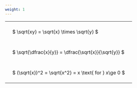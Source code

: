 ```yaml
---
weight: 1
---
```


<style type="text/css">
#T_564dd th.col_heading {
  text-align: left;
  font-size: 1em;
}
#T_564dd td {
  text-align: left;
  font-size: 1em;
  padding: 1.5em;
}
</style>
<table id="T_564dd">
  <thead>
  </thead>
  <tbody>
    <tr>
      <td id="T_564dd_row0_col0" class="data row0 col0" >$ \sqrt{xy} = \sqrt{x} \times \sqrt{y} $</td>
    </tr>
    <tr>
      <td id="T_564dd_row1_col0" class="data row1 col0" >$ \sqrt{\dfrac{x}{y}} = \dfrac{\sqrt{x}}{\sqrt{y}} $</td>
    </tr>
    <tr>
      <td id="T_564dd_row2_col0" class="data row2 col0" >$ (\sqrt{x})^2 = \sqrt{x^2} = x \text{ for } x\ge 0 $</td>
    </tr>
  </tbody>
</table>
